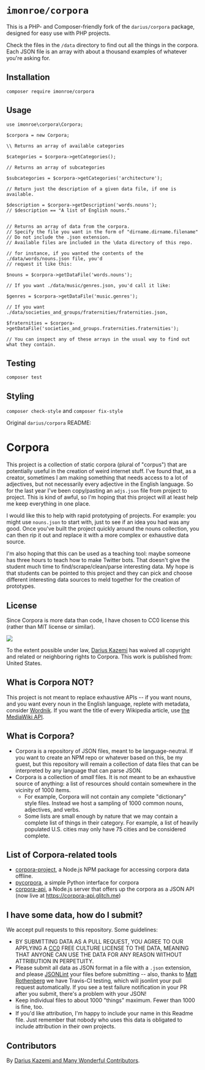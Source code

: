 # `imonroe/corpora`

This is a PHP- and Composer-friendly fork of the `darius/corpora` package, designed for easy use with PHP projects.

Check the files in the `/data` directory to find out all the things in the corpora.  Each JSON file is an array with about a thousand examples of whatever you're asking for.

## Installation

`composer require imonroe/corpora`

## Usage

```
use imonroe\corpora\Corpora;

$corpora = new Corpora;

\\ Returns an array of available categories

$categories = $corpora->getCategories();

// Returns an array of subcategories

$subcategories = $corpora->getCategories('architecture');

// Return just the description of a given data file, if one is available.

$description = $corpora->getDescription('words.nouns');
// $description == "A list of English nouns."


// Returns an array of data from the corpora.
// Specify the file you want in the form of "dirname.dirname.filename"
// Do not include the .json extension.
// Available files are included in the \data directory of this repo.

// for instance, if you wanted the contents of the ./data/words/nouns.json file, you'd
// request it like this:

$nouns = $corpora->getDataFile('words.nouns');

// If you want ./data/music/genres.json, you'd call it like:

$genres = $corpora->getDataFile('music.genres');

// If you want ./data/societies_and_groups/fraternities/fraternities.json,

$fraternities = $corpora->getDataFile('societies_and_groups.fraternities.fraternities');

// You can inspect any of these arrays in the usual way to find out what they contain.

```

## Testing

`composer test`

## Styling

`composer check-style`
and
`composer fix-style`


Original `darius/corpora` README:

# Corpora

This project is a collection of static corpora (plural of "corpus") that are potentially useful in the creation of weird internet stuff. I've found that, as a creator, sometimes I am making something that needs access to a lot of adjectives, but not necessarily every adjective in the English language. So for the last year I've been copy/pasting an `adjs.json` file from project to project. This is kind of awful, so I'm hoping that this project will at least help me keep everything in one place.

I would like this to help with rapid prototyping of projects. For example: you might use `nouns.json` to start with, just to see if an idea you had was any good. Once you've built the project quickly around the nouns collection, you can then rip it out and replace it with a more complex or exhaustive data source.

I'm also hoping that this can be used as a teaching tool: maybe someone has three hours to teach how to make Twitter bots. That doesn't give the student much time to find/scrape/clean/parse interesting data. My hope is that students can be pointed to this project and they can pick and choose different interesting data sources to meld together for the creation of prototypes.

## License

Since Corpora is more data than code, I have chosen to CC0 license this (rather than MIT license or similar).

<a href="http://creativecommons.org/publicdomain/zero/1.0/"><img src="http://i.creativecommons.org/p/zero/1.0/88x31.png"></a>

To the extent possible under law, [Darius Kazemi](http://tinysubversions.com) has waived all copyright and related or neighboring rights to Corpora. This work is published from: United States.

## What is Corpora NOT?

This project is not meant to replace exhaustive APIs -- if you want nouns, and you want every noun in the English language, replete with metadata, consider [Wordnik](http://developer.wordnik.com/docs). If you want the title of every Wikipedia article, use [the MediaWiki API](http://www.mediawiki.org/wiki/API:Main_page).

## What is Corpora?

 * Corpora is a repository of JSON files, meant to be language-neutral. If you want to create an NPM repo or whatever based on this, be my guest, but this repository will remain a collection of data files that can be interpreted by any language that can parse JSON.
 * Corpora is a collection of _small_ files. It is not meant to be an exhaustive source of anything: a list of resources should contain somewhere in the vicinity of 1000 items.
   * For example, Corpora will not contain any complete "dictionary" style files. Instead we host a sampling of 1000 common nouns, adjectives, and verbs.
   * Some lists are small enough by nature that we may contain a complete list of things in their category. For example, a list of heavily populated U.S. cities may only have 75 cities and be considered complete.

## List of Corpora-related tools

 * [corpora-project](https://www.npmjs.com/package/corpora-project), a Node.js NPM package for accessing corpora data offline.
 * [pycorpora](https://github.com/aparrish/pycorpora), a simple Python interface for corpora
 * [corpora-api](https://github.com/coleww/corpora-api), a Node.js server that offers up the corpora as a JSON API (now live at <https://corpora-api.glitch.me>)

## I have some data, how do I submit?

We accept pull requests to this repository. Some guidelines:

 * BY SUBMITTING DATA AS A PULL REQUEST, YOU AGREE TO OUR APPLYING A [CC0](http://creativecommons.org/publicdomain/zero/1.0/) FREE CULTURE LICENSE TO THE DATA, MEANING THAT ANYONE CAN USE THE DATA FOR ANY REASON WITHOUT ATTRIBUTION IN PERPETUITY.
 * Please submit all data as JSON format in a file with a `.json` extension, and please [JSONLint](http://jsonlint.com/) your files before submitting -- also, thanks to [Matt Rothenberg](https://github.com/mroth) we have Travis-CI testing, which will jsonlint your pull request automatically. If you see a test failure notification in your PR after you submit, there's a problem with your JSON!
 * Keep individual files to about 1000 "things" maximum. Fewer than 1000 is fine, too.
 * If you'd like attribution, I'm happy to include your name in this Readme file. Just remember that nobody who uses this data is obligated to include attribution in their own projects.

## Contributors

By [Darius Kazemi and Many Wonderful Contributors](https://github.com/dariusk/corpora/graphs/contributors).

